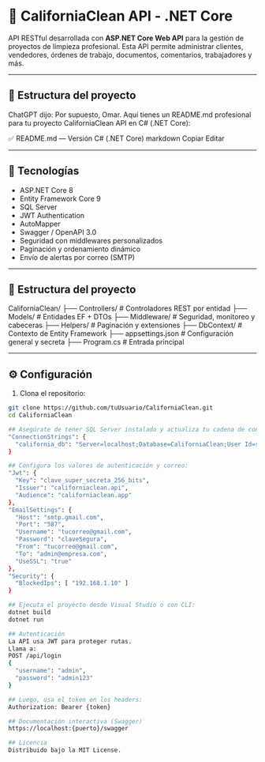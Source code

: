 # 🧼 CaliforniaClean API - .NET Core

API RESTful desarrollada con **ASP.NET Core Web API** para la gestión de proyectos de limpieza profesional. Esta API permite administrar clientes, vendedores, órdenes de trabajo, documentos, comentarios, trabajadores y más.

---

## 📁 Estructura del proyecto
ChatGPT dijo:
Por supuesto, Omar. Aquí tienes un README.md profesional para tu proyecto CaliforniaClean API en C# (.NET Core):

✅ README.md — Versión C# (.NET Core)
markdown
Copiar
Editar

---

## 🚀 Tecnologías

- ASP.NET Core 8
- Entity Framework Core 9
- SQL Server
- JWT Authentication
- AutoMapper
- Swagger / OpenAPI 3.0
- Seguridad con middlewares personalizados
- Paginación y ordenamiento dinámico
- Envío de alertas por correo (SMTP)

---

## 📁 Estructura del proyecto

CaliforniaClean/
  ├── Controllers/ # Controladores REST por entidad
  ├── Models/ # Entidades EF + DTOs
  ├── Middleware/ # Seguridad, monitoreo y cabeceras
  ├── Helpers/ # Paginación y extensiones
  ├── DbContext/ # Contexto de Entity Framework
  ├── appsettings.json # Configuración general y secreta
  ├── Program.cs # Entrada principal

---

## ⚙️ Configuración

1. Clona el repositorio:

```bash
git clone https://github.com/tuUsuario/CaliforniaClean.git
cd CaliforniaClean

## Asegúrate de tener SQL Server instalado y actualiza tu cadena de conexión en appsettings.json:
"ConnectionStrings": {
  "california_db": "Server=localhost;Database=CaliforniaClean;User Id=sa;Password=TuClave123;"
}

## Configura los valores de autenticación y correo:
"Jwt": {
  "Key": "clave_super_secreta_256_bits",
  "Issuer": "californiaclean.api",
  "Audience": "californiaclean.app"
},
"EmailSettings": {
  "Host": "smtp.gmail.com",
  "Port": "587",
  "Username": "tucorreo@gmail.com",
  "Password": "claveSegura",
  "From": "tucorreo@gmail.com",
  "To": "admin@empresa.com",
  "UseSSL": "true"
},
"Security": {
  "BlockedIps": [ "192.168.1.10" ]
}

## Ejecuta el proyecto desde Visual Studio o con CLI:
dotnet build
dotnet run

## Autenticación
La API usa JWT para proteger rutas.
Llama a:
POST /api/login
{
  "username": "admin",
  "password": "admin123"
}

## Luego, usa el token en los headers:
Authorization: Bearer {token}

## Documentación interactiva (Swagger)
https://localhost:{puerto}/swagger

## Licencia
Distribuido bajo la MIT License.





